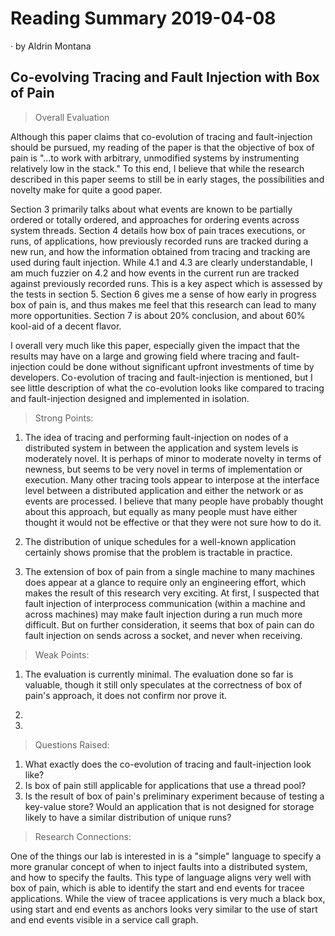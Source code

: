 # Reading Summary 2019-04-08

&middot; by Aldrin Montana

## Co-evolving Tracing and Fault Injection with Box of Pain

> Overall Evaluation

Although this paper claims that co-evolution of tracing and fault-injection should be pursued, my reading of
the paper is that the objective of box of pain is "...to work with arbitrary, unmodified systems by
instrumenting relatively low in the stack." To this end, I believe that while the research described in this
paper seems to still be in early stages, the possibilities and novelty make for quite a good paper.

Section 3 primarily talks about what events are known to be partially ordered or totally ordered, and approaches
for ordering events across system threads. Section 4 details how box of pain traces executions, or runs, of
applications, how previously recorded runs are tracked during a new run, and how the information obtained from
tracing and tracking are used during fault injection. While 4.1 and 4.3 are clearly understandable, I am much
fuzzier on 4.2 and how events in the current run are tracked against previously recorded runs. This is a key aspect
which is assessed by the tests in section 5. Section 6 gives me a sense of how early in progress box of pain is,
and thus makes me feel that this research can lead to many more opportunities. Section 7 is about 20% conclusion,
and about 60% kool-aid of a decent flavor.

I overall very much like this paper, especially given the impact that the results may have on a large and growing
field where tracing and fault-injection could be done without significant upfront investments of time by developers.
Co-evolution of tracing and fault-injection is mentioned, but I see little description of what the co-evolution
looks like compared to tracing and fault-injection designed and implemented in isolation.

> Strong Points:

1. The idea of tracing and performing fault-injection on nodes of a distributed system in between the application and
system levels is moderately novel. It is perhaps of minor to moderate novelty in terms of newness, but seems to be
very novel in terms of implementation or execution. Many other tracing tools appear to interpose at the interface
level between a distributed application and either the network or as events are processed. I believe that many people
have probably thought about this approach, but equally as many people must have either thought it would not be effective
or that they were not sure how to do it.

2. The distribution of unique schedules for a well-known application certainly shows promise that the problem is
tractable in practice.

3. The extension of box of pain from a single machine to many machines does appear at a glance to require only an
engineering effort, which makes the result of this research very exciting. At first, I suspected that fault injection
of interprocess communication (within a machine and across machines) may make fault injection during a run much more
difficult. But on further consideration, it seems that box of pain can do fault injection on sends across a socket,
and never when receiving.

> Weak Points:

1. The evaluation is currently minimal. The evaluation done so far is valuable, though it still only speculates at the correctness of box of pain's approach, it does not confirm nor prove it. 

2.

3.
  
> Questions Raised:

1. What exactly does the co-evolution of tracing and fault-injection look like?
2. Is box of pain still applicable for applications that use a thread pool?
3. Is the result of box of pain's preliminary experiment because of testing a key-value store?
Would an application that is not designed for storage likely to have a similar distribution of unique runs?

> Research Connections:

One of the things our lab is interested in is a "simple" language to specify a more granular concept of when to
inject faults into a distributed system, and how to specify the faults. This type of language aligns very well
with box of pain, which is able to identify the start and end events for tracee applications. While the view of
tracee applications is very much a black box, using start and end events as anchors looks very similar to the use of start and end events visible in a service call graph.
